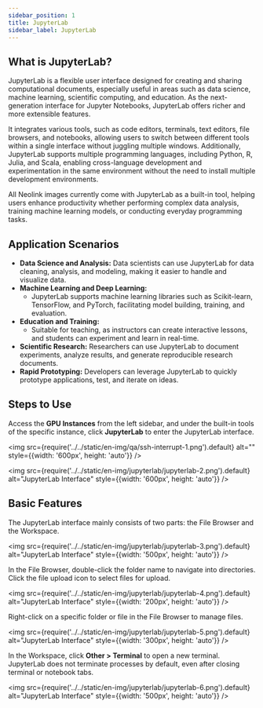 ```yaml
---
sidebar_position: 1
title: JupyterLab
sidebar_label: JupyterLab
---
```


## What is JupyterLab?

JupyterLab is a flexible user interface designed for creating and sharing computational documents, especially useful in areas such as data science, machine learning, scientific computing, and education. As the next-generation interface for Jupyter Notebooks, JupyterLab offers richer and more extensible features.

It integrates various tools, such as code editors, terminals, text editors, file browsers, and notebooks, allowing users to switch between different tools within a single interface without juggling multiple windows. Additionally, JupyterLab supports multiple programming languages, including Python, R, Julia, and Scala, enabling cross-language development and experimentation in the same environment without the need to install multiple development environments.

All Neolink images currently come with JupyterLab as a built-in tool, helping users enhance productivity whether performing complex data analysis, training machine learning models, or conducting everyday programming tasks.

## Application Scenarios

- **Data Science and Analysis:** Data scientists can use JupyterLab for data cleaning, analysis, and modeling, making it easier to handle and visualize data.
- **Machine Learning and Deep Learning:**
  - JupyterLab supports machine learning libraries such as Scikit-learn, TensorFlow, and PyTorch, facilitating model building, training, and evaluation.
- **Education and Training:**
  - Suitable for teaching, as instructors can create interactive lessons, and students can experiment and learn in real-time.
- **Scientific Research:** Researchers can use JupyterLab to document experiments, analyze results, and generate reproducible research documents.
- **Rapid Prototyping:** Developers can leverage JupyterLab to quickly prototype applications, test, and iterate on ideas.

## Steps to Use

Access the **GPU Instances** from the left sidebar, and under the built-in tools of the specific instance, click **JupyterLab** to enter the JupyterLab interface.

<img src={require('../../static/en-img/qa/ssh-interrupt-1.png').default} alt="" style={{width: '600px', height: 'auto'}} />

<img src={require('../../static/en-img/jupyterlab/jupyterlab-2.png').default} alt="JupyterLab Interface" style={{width: '600px', height: 'auto'}} />

## Basic Features

The JupyterLab interface mainly consists of two parts: the File Browser and the Workspace.

<img src={require('../../static/en-img/jupyterlab/jupyterlab-3.png').default} alt="JupyterLab Interface" style={{width: '500px', height: 'auto'}} />

In the File Browser, double-click the folder name to navigate into directories. Click the file upload icon to select files for upload.

<img src={require('../../static/en-img/jupyterlab/jupyterlab-4.png').default} alt="JupyterLab Interface" style={{width: '200px', height: 'auto'}} />

Right-click on a specific folder or file in the File Browser to manage files.

<img src={require('../../static/en-img/jupyterlab/jupyterlab-5.png').default} alt="JupyterLab Interface" style={{width: '300px', height: 'auto'}} />

In the Workspace, click **Other > Terminal** to open a new terminal. JupyterLab does not terminate processes by default, even after closing terminal or notebook tabs.

<img src={require('../../static/en-img/jupyterlab/jupyterlab-6.png').default} alt="JupyterLab Interface" style={{width: '500px', height: 'auto'}} />
